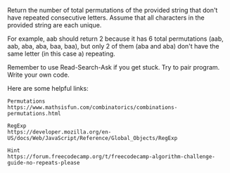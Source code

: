 Return the number of total permutations of the provided string that don't have repeated consecutive letters. Assume that all characters in the provided string are each unique.

For example, aab should return 2 because it has 6 total permutations (aab, aab, aba, aba, baa, baa), but only 2 of them (aba and aba) don't have the same letter (in this case a) repeating.

Remember to use Read-Search-Ask if you get stuck. Try to pair program. Write your own code.

Here are some helpful links:

    Permutations
    https://www.mathsisfun.com/combinatorics/combinations-permutations.html

    RegExp
    https://developer.mozilla.org/en-US/docs/Web/JavaScript/Reference/Global_Objects/RegExp

    Hint
    https://forum.freecodecamp.org/t/freecodecamp-algorithm-challenge-guide-no-repeats-please